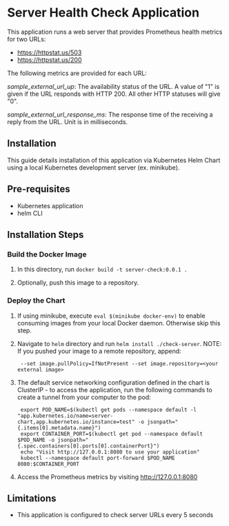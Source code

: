 # Server Health Check Application

This application runs a web server that provides Prometheus health metrics for
two URLs:

- https://httpstat.us/503
- https://httpstat.us/200

The following metrics are provided for each URL:

*sample_external_url_up*: The availability status of the URL. A value of "1" is
given if the URL responds with HTTP 200. All other HTTP statuses will give "0".

*sample_external_url_response_ms*: The response time of the receiving a
reply from the URL. Unit is in milliseconds.

## Installation

This guide details installation of this application via Kubernetes Helm Chart
using a local Kubernetes development server (ex. minikube).

## Pre-requisites

- Kubernetes application
- helm CLI

## Installation Steps

### Build the Docker Image

1. In this directory, run `docker build -t server-check:0.0.1 .`

2. Optionally, push this image to a repository. 

### Deploy the Chart

1. If using minikube, execute `eval $(minikube docker-env)` to enable consuming
images from your local Docker daemon. Otherwise skip this step.

2. Navigate to `helm` directory and run `helm install ./check-server`. NOTE: If
you pushed your image to a remote repository, append:

        --set image.pullPolicy=IfNotPresent --set image.repository=<your external image>

2. The default service networking configuration defined in the chart is
ClusterIP - to access the application, run the following commands to
create a tunnel from your computer to the pod:

        export POD_NAME=$(kubectl get pods --namespace default -l "app.kubernetes.io/name=server-chart,app.kubernetes.io/instance=test" -o jsonpath="{.items[0].metadata.name}")
        export CONTAINER_PORT=$(kubectl get pod --namespace default $POD_NAME -o jsonpath="{.spec.containers[0].ports[0].containerPort}")
        echo "Visit http://127.0.0.1:8080 to use your application"
        kubectl --namespace default port-forward $POD_NAME 8080:$CONTAINER_PORT

3. Access the Prometheus metrics by visiting http://127.0.0.1:8080

## Limitations

- This application is configured to check server URLs every 5 seconds
